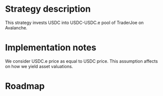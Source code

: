 # Strategy description

This strategy invests USDC into USDC-USDC.e pool of TraderJoe on Avalanche.

# Implementation notes

We consider USDC.e price as equal to USDC price. This assumption affects on how we yield asset valuations.

# Roadmap
